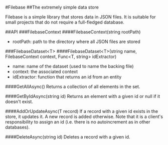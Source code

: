 ﻿#Filebase
##The extremely simple data store

Filebase is a simple library that stores data in JSON files. It is suitable for small projects that do not require a full-fledged database.

##API
###FilebaseContext
####FilebaseContext(string rootPath)
* rootPath: path to the directory where all JSON files are stored

###FilebaseDataset&lt;T&gt;
####FilebaseDataset&lt;T&gt;(string name, FilebaseContext context, Func&lt;T, string&gt; idExtractor)
* name: name of the dataset (used to name the backing file)
* context: the associated context
* idExtractor: function that returns an id from an entity

####GetAllAsync()
Returns a collection of all elements in the set.

####GetByIdAsync(string id)
Returns an element with a given id or null if it doesn't exist.

####AddOrUpdateAsync(T record)
If a record with a given id exists in the store, it updates it. A new record is added otherwise.
Note that it is a client's responsibility to assign an id (i.e. there is no autoincrement as in other databases).

####DeleteAsync(string id)
Deletes a record with a given id.